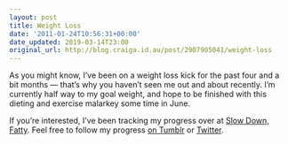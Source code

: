 ```yaml
---
layout: post
title: Weight Loss
date: '2011-01-24T10:56:31+00:00'
date_updated: 2019-03-14T23:00
original_url: http://blog.craiga.id.au/post/2907905041/weight-loss
---
```


As you might know, I’ve been on a weight loss kick for the past four and a bit months — that’s why you haven’t seen me out and about recently. I’m currently half way to my goal weight, and hope to be finished with this dieting and exercise malarkey some time in June.

If you’re interested, I’ve been tracking my progress over at [Slow Down, Fatty](http://slowdownfatty.tumblr.com/). Feel free to follow my progress [on Tumblr](http://slowdownfatty.tumblr.com/) or [Twitter](http://twitter.com/slowdownfatty).
